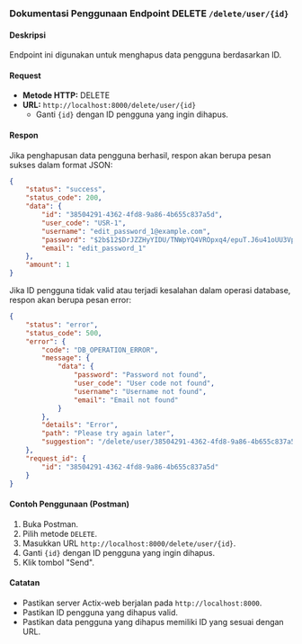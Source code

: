 ### Dokumentasi Penggunaan Endpoint DELETE `/delete/user/{id}`

#### Deskripsi
Endpoint ini digunakan untuk menghapus data pengguna berdasarkan ID.

#### Request
- **Metode HTTP:** DELETE
- **URL:** `http://localhost:8000/delete/user/{id}`
    - Ganti `{id}` dengan ID pengguna yang ingin dihapus.

#### Respon

Jika penghapusan data pengguna berhasil, respon akan berupa pesan sukses dalam format JSON:
```json
{
    "status": "success",
    "status_code": 200,
    "data": {
        "id": "38504291-4362-4fd8-9a86-4b655c837a5d",
        "user_code": "USR-1",
        "username": "edit_password_1@example.com",
        "password": "$2b$12$DrJZZHyYIDU/TNWpYQ4VROpxq4/epuT.J6u41oUU3Vpf2qZxvt3NW",
        "email": "edit_password_1"
    },
    "amount": 1
}
```

Jika ID pengguna tidak valid atau terjadi kesalahan dalam operasi database, respon akan berupa pesan error:
```json
{
    "status": "error",
    "status_code": 500,
    "error": {
        "code": "DB_OPERATION_ERROR",
        "message": {
            "data": {
                "password": "Password not found",
                "user_code": "User code not found",
                "username": "Username not found",
                "email": "Email not found"
            }
        },
        "details": "Error",
        "path": "Please try again later",
        "suggestion": "/delete/user/38504291-4362-4fd8-9a86-4b655c837a5d"
    },
    "request_id": {
        "id": "38504291-4362-4fd8-9a86-4b655c837a5d"
    }
}
```

#### Contoh Penggunaan (Postman)
1. Buka Postman.
2. Pilih metode `DELETE`.
3. Masukkan URL `http://localhost:8000/delete/user/{id}`.
4. Ganti `{id}` dengan ID pengguna yang ingin dihapus.
5. Klik tombol "Send".

#### Catatan
- Pastikan server Actix-web berjalan pada `http://localhost:8000`.
- Pastikan ID pengguna yang dihapus valid.
- Pastikan data pengguna yang dihapus memiliki ID yang sesuai dengan URL.